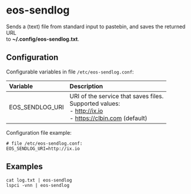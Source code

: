 # eos-sendlog

Sends a (text) file from standard input to pastebin, and saves the returned URL<br>
to **~/.config/eos-sendlog.txt**.

## Configuration

Configurable variables in file `/etc/eos-sendlog.conf`:

Variable | Description
:--- | :---
EOS_SENDLOG_URI | URI of the service that saves files.<br>Supported values:<br>- http://ix.io<br>- https://clbin.com (default)

Configuration file example:
```
# file /etc/eos-sendlog.conf:
EOS_SENDLOG_URI=http://ix.io
```

## Examples
```
cat log.txt | eos-sendlog
lspci -vnn | eos-sendlog
```
